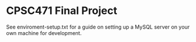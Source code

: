 # CPSC471 Final Project
See enviroment-setup.txt for a guide on setting up a MySQL server on your own machine for development. 
